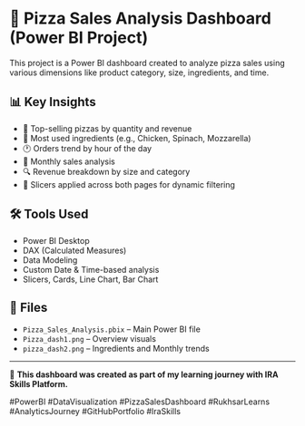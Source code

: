 # 🍕 Pizza Sales Analysis Dashboard (Power BI Project)

This project is a Power BI dashboard created to analyze pizza sales using various dimensions like product category, size, ingredients, and time.

## 📊 Key Insights
- 📌 Top-selling pizzas by quantity and revenue
- 🧀 Most used ingredients (e.g., Chicken, Spinach, Mozzarella)
- 🕐 Orders trend by hour of the day
- 📅 Monthly sales analysis
- 🔍 Revenue breakdown by size and category
- 🔁 Slicers applied across both pages for dynamic filtering

## 🛠️ Tools Used
- Power BI Desktop
- DAX (Calculated Measures)
- Data Modeling
- Custom Date & Time-based analysis
- Slicers, Cards, Line Chart, Bar Chart

## 📂 Files
- `Pizza_Sales_Analysis.pbix` – Main Power BI file
- `Pizza_dash1.png` – Overview visuals
- `pizza_dash2.png` – Ingredients and Monthly trends

---

🚀 **This dashboard was created as part of my learning journey with IRA Skills Platform.**

#PowerBI #DataVisualization #PizzaSalesDashboard #RukhsarLearns #AnalyticsJourney #GitHubPortfolio #IraSkills

